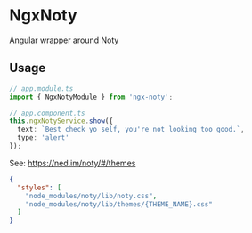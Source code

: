 # NgxNoty

Angular wrapper around Noty

## Usage

```typescript
// app.module.ts
import { NgxNotyModule } from 'ngx-noty';
```

```typescript
// app.component.ts
this.ngxNotyService.show({
  text: `Best check yo self, you're not looking too good.`,
  type: 'alert'
});
```

See: https://ned.im/noty/#/themes

```json
{
  "styles": [
    "node_modules/noty/lib/noty.css",
    "node_modules/noty/lib/themes/{THEME_NAME}.css"
  ]
}
```
